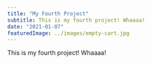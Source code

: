 ```yaml
---
title: "My Fourth Project"
subtitle: This is my fourth project! Whaaaa!
date: "2021-01-07"
featuredImage: ../images/empty-cart.jpg
---
```


This is my fourth project! Whaaaa!